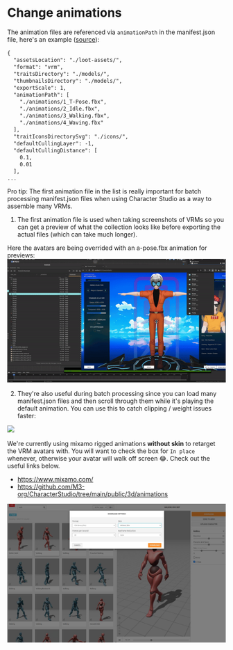 # Change animations

The animation files are referenced via `animationPath` in the manifest.json file, here's an example ([source](https://github.com/M3-org/loot-assets/blob/main/loot/models/manifest.json)):

```json!
{
  "assetsLocation": "./loot-assets/",
  "format": "vrm",
  "traitsDirectory": "./models/",
  "thumbnailsDirectory": "./models/",
  "exportScale": 1,
  "animationPath": [
    "./animations/1_T-Pose.fbx",
    "./animations/2_Idle.fbx",
    "./animations/3_Walking.fbx",
    "./animations/4_Waving.fbx"
  ],
  "traitIconsDirectorySvg": "./icons/",
  "defaultCullingLayer": -1,
  "defaultCullingDistance": [
    0.1,
    0.01
  ],
...
```
Pro tip: The first animation file in the list is really important for batch processing manifest.json files when using Character Studio as a way to assemble many VRMs.

1. The first animation file is used when taking screenshots of VRMs so you can get a preview of what the collection looks like before exporting the actual files (which can take much longer).


Here the avatars are being overrided with an a-pose.fbx animation for previews:
![](/img/5erJutX.gif)


2. They're also useful during batch processing since you can load many manifest.json files and then scroll through them while it's playing the default animation. You can use this to catch clipping / weight issues faster:

![](/img/LbTte4L.gif)


We're currently using mixamo rigged animations **without skin** to retarget the VRM avatars with. You will want to check the box for `In place` whenever, otherwise your avatar will walk off screen :joy:. Check out the useful links below.

- https://www.mixamo.com/
- https://github.com/M3-org/CharacterStudio/tree/main/public/3d/animations

![Screenshot_2024-02-19_21-25-22](/img/HJMapKb36.jpg)

